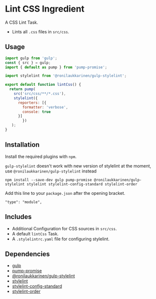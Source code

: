 Lint CSS Ingredient
================================================================================

A CSS Lint Task.

- Lints all `.css` files in `src/css`.

Usage
--------------------------------------------------------------------------------

```javascript
import gulp from 'gulp';
const { src } = gulp;
import { default as pump } from 'pump-promise';

import stylelint from '@ronilaukkarinen/gulp-stylelint';

export default function lintCss() {
  return pump(
    src('src/css/**/*.css'),
    stylelint({
      reporters: [{
        formatter: 'verbose',
        console: true
      }]
		})
   );
}
```

Installation
--------------------------------------------------------------------------------

Install the required plugins with `npm`.

`gulp-stylelint` doesn't work with new version of stylelint at the moment, use `@ronilaukkarinen/gulp-stylelint` instead

`npm install --save-dev gulp pump-promise @ronilaukkarinen/gulp-stylelint stylelint stylelint-config-standard stylelint-order `

Add this line to your `package.json` after the opening bracket.

`"type": "module",`

Includes
--------------------------------------------------------------------------------

- Additional Configuration for CSS sources in `src/css`.
- A default `lintCss` Task.
- A `.stylelintrc.yaml` file for configuring stylelint.

Dependencies
--------------------------------------------------------------------------------

- [gulp](https://www.npmjs.com/package/gulp)
- [pump-promise](https://www.npmjs.com/package/pump-promise)
- [@ronilaukkarinen/gulp-stylelint](https://github.com/ronilaukkarinen/gulp-stylelint)
- [stylelint](https://www.npmjs.com/package/stylelint)
- [stylelint-config-standard](https://www.npmjs.com/package/stylelint-config-standard)
- [stylelint-order](https://www.npmjs.com/package/stylelint-order)
